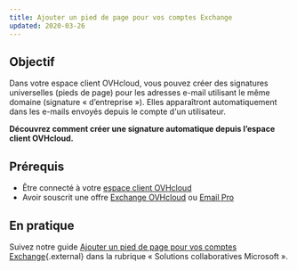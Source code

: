 ```yaml
---
title: Ajouter un pied de page pour vos comptes Exchange 
updated: 2020-03-26
---
```




## Objectif

Dans votre espace client OVHcloud, vous pouvez créer des signatures universelles (pieds de page) pour les adresses e-mail utilisant le même domaine (signature « d’entreprise »). Elles apparaîtront automatiquement dans les e-mails envoyés depuis le compte d'un utilisateur.

**Découvrez comment créer une signature automatique depuis l’espace client OVHcloud.**

## Prérequis

- Être connecté à votre [espace client OVHcloud](https://www.ovh.com/auth/?action=gotomanager&from=https://www.ovh.com/fr/&ovhSubsidiary=fr)
- Avoir souscrit une offre [Exchange OVHcloud](https://www.ovhcloud.com/fr/emails/hosted-exchange/) ou [Email Pro](https://www.ovhcloud.com/fr/emails/email-pro/)


## En pratique

Suivez notre guide [Ajouter un pied de page pour vos comptes Exchange](/pages/web_cloud/email_and_collaborative_solutions/microsoft_exchange/feature_footers){.external} dans la rubrique « Solutions collaboratives Microsoft ».